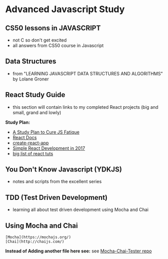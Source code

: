 Advanced Javascript Study
=========================

## CS50 lessons in JAVASCRIPT
  * not C so don't get excited
  * all answers from CS50 course in Javascript

## Data Structures
  * from "LEARNING JAVASCRIPT DATA STRUCTURES AND ALGORITHMS" by Lolane Groner

## React Study Guide
  * this section will contain links to my completed React projects (big and small, grand and lowly)

  **Study Plan:**
  * [A Study Plan to Cure JS Fatique](https://medium.freecodecamp.com/a-study-plan-to-cure-javascript-fatigue-8ad3a54f2eb1 )
  * [React Docs](https://facebook.github.io/react/)
  * [create-react-app]( https://github.com/facebookincubator/create-react-app)
  * [Simple React Development in 2017]( https://hackernoon.com/simple-react-development-in-2017-113bd563691f)
  * [big list of react tuts]( https://github.com/markerikson/react-redux-links)

## You Don't Know Javascript (YDKJS)
  * notes and scripts from the excellent series

## TDD (Test Driven Development)
  * learning all about test driven development using Mocha and Chai

  ## Using Mocha and Chai
    [Mocha](https://mochajs.org/)
    [Chai](http://chaijs.com/)

  **Instead of Adding another file here see:**
  see [Mocha-Chai-Tester repo](https://github.com/Cyclokitty/Mocha-Chai-Tester)
